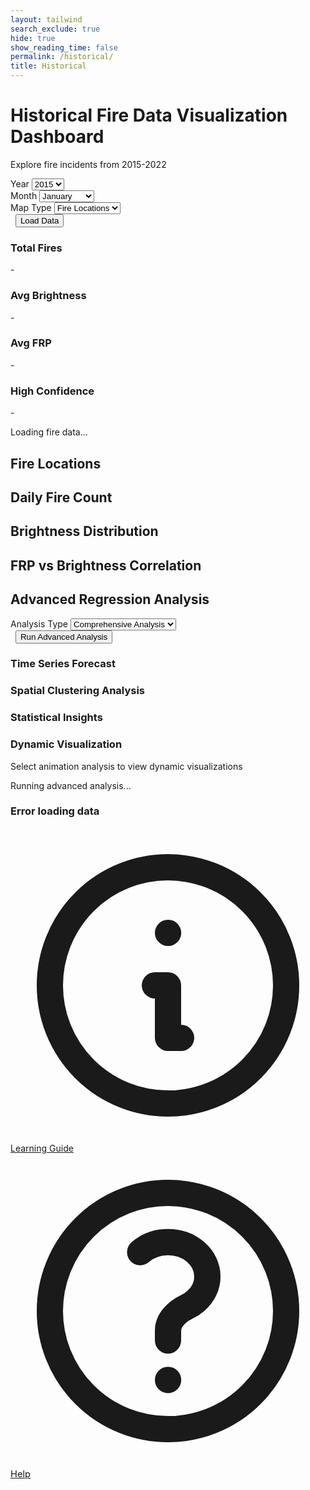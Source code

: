 ```yaml
---
layout: tailwind
search_exclude: true
hide: true
show_reading_time: false
permalink: /historical/
title: Historical
---
```


<link rel="stylesheet" href="https://cdnjs.cloudflare.com/ajax/libs/leaflet/1.9.4/leaflet.min.css" />
<script src="https://cdn.tailwindcss.com"></script>
<script src="https://cdnjs.cloudflare.com/ajax/libs/Chart.js/3.9.1/chart.min.js"></script>
<script src="https://cdnjs.cloudflare.com/ajax/libs/leaflet/1.9.4/leaflet.min.js"></script>
<link rel="stylesheet" href="https://cdnjs.cloudflare.com/ajax/libs/leaflet/1.9.4/leaflet.min.css" />
<script src="https://cdnjs.cloudflare.com/ajax/libs/leaflet.heat/0.2.0/leaflet-heat.min.js"></script>

<div class="container mx-auto px-4 py-8">
    <!-- Header -->
    <div class="text-center mb-8">
        <h1 class="text-4xl font-bold text-white mb-2">Historical Fire Data Visualization Dashboard</h1>
        <p class="text-slate-600">Explore fire incidents from 2015-2022</p>
    </div>
    <!-- Controls -->
    <div class="bg-white rounded-lg shadow-md p-6 mb-8">
        <div class="flex flex-wrap items-center gap-4">
        <div class="flex-1 min-w-200">
            <label for="yearSelect" class="block text-sm font-medium text-gray-700 mb-2">Year</label>
            <select id="yearSelect" class="w-full px-3 py-2 border border-gray-300 rounded-md shadow-sm focus:outline-none focus:ring-2 focus:ring-blue-500 focus:border-blue-500">
            <option value="2015">2015</option>
            <option value="2016">2016</option>
            <option value="2017">2017</option>
            <option value="2018">2018</option>
            <option value="2019">2019</option>
            <option value="2020">2020</option>
            <option value="2021">2021</option>
            <option value="2022">2022</option>
            </select>
        </div>
        <div class="flex-1 min-w-200">
            <label for="monthSelect" class="block text-sm font-medium text-gray-700 mb-2">Month</label>
            <select id="monthSelect" class="w-full px-3 py-2 border border-gray-300 rounded-md shadow-sm focus:outline-none focus:ring-2 focus:ring-blue-500 focus:border-blue-500">
            <option value="01">January</option>
            <option value="02">February</option>
            <option value="03">March</option>
            <option value="04">April</option>
            <option value="05">May</option>
            <option value="06">June</option>
            <option value="07">July</option>
            <option value="08">August</option>
            <option value="09">September</option>
            <option value="10">October</option>
            <option value="11">November</option>
            <option value="12">December</option>
            </select>
        </div>
        <div class="flex-1 min-w-200">
            <label for="mapType" class="block text-sm font-medium text-gray-700 mb-2">Map Type</label>
            <select id="mapType" class="w-full px-3 py-2 border border-gray-300 rounded-md shadow-sm focus:outline-none focus:ring-2 focus:ring-blue-500 focus:border-blue-500">
            <option value="markers">Fire Locations</option>
            <option value="heatmap">Heat Map</option>
            <option value="frp">FRP Intensity</option>
            </select>
        </div>
        <div class="flex-1 min-w-200">
            <label class="block text-sm font-medium text-gray-700 mb-2">&nbsp;</label>
            <button id="loadData" class="w-full bg-blue-600 text-white px-6 py-2 rounded-md shadow-sm hover:bg-blue-700 focus:outline-none focus:ring-2 focus:ring-blue-500 focus:ring-offset-2 transition duration-200">
            Load Data
            </button>
        </div>
        </div>
    </div>
    <!-- Stats Cards -->
    <div class="grid grid-cols-1 md:grid-cols-4 gap-4 mb-8">
        <div class="bg-white rounded-lg shadow-sm p-6">
        <div class="flex items-center">
            <div class="p-2 bg-red-100 rounded-lg">
            <div class="w-6 h-6 bg-red-600 rounded"></div>
            </div>
            <div class="ml-4">
            <h3 class="text-sm font-medium text-gray-500">Total Fires</h3>
            <p id="totalFires" class="text-2xl font-semibold text-gray-900">-</p>
            </div>
        </div>
        </div>
        <div class="bg-white rounded-lg shadow-sm p-6">
        <div class="flex items-center">
            <div class="p-2 bg-orange-100 rounded-lg">
            <div class="w-6 h-6 bg-orange-600 rounded"></div>
            </div>
            <div class="ml-4">
            <h3 class="text-sm font-medium text-gray-500">Avg Brightness</h3>
            <p id="avgBrightness" class="text-2xl font-semibold text-gray-900">-</p>
            </div>
        </div>
        </div>
        <div class="bg-white rounded-lg shadow-sm p-6">
        <div class="flex items-center">
            <div class="p-2 bg-yellow-100 rounded-lg">
            <div class="w-6 h-6 bg-yellow-600 rounded"></div>
            </div>
            <div class="ml-4">
            <h3 class="text-sm font-medium text-gray-500">Avg FRP</h3>
            <p id="avgFRP" class="text-2xl font-semibold text-gray-900">-</p>
            </div>
        </div>
        </div>
        <div class="bg-white rounded-lg shadow-sm p-6">
        <div class="flex items-center">
            <div class="p-2 bg-green-100 rounded-lg">
            <div class="w-6 h-6 bg-green-600 rounded"></div>
            </div>
            <div class="ml-4">
            <h3 class="text-sm font-medium text-gray-500">High Confidence</h3>
            <p id="highConfidence" class="text-2xl font-semibold text-gray-900">-</p>
            </div>
        </div>
        </div>
    </div>
    <!-- Loading Indicator -->
    <div id="loadingIndicator" class="hidden fixed inset-0 bg-black bg-opacity-50 flex items-center justify-center z-50">
        <div class="bg-white rounded-lg p-6 flex items-center space-x-3">
        <div class="animate-spin rounded-full h-8 w-8 border-b-2 border-blue-600"></div>
        <span class="text-gray-700">Loading fire data...</span>
        </div>
    </div>
    <!-- Main Content -->
    <div class="grid grid-cols-1 gap-8">
        <!-- Map -->
        <div class="bg-white rounded-lg shadow-md p-6">
        <h2 class="text-xl font-semibold text-gray-800 mb-4">Fire Locations</h2>
        <div id="map" class="h-96 rounded-lg border"></div>
        </div>
        <!-- Fire Count by Day -->
        <div class="bg-white rounded-lg shadow-md p-6">
        <h2 class="text-xl font-semibold text-gray-800 mb-4">Daily Fire Count</h2>
        <canvas id="fireCountChart" class="w-full h-64"></canvas>
        </div>
        <!-- Brightness Distribution -->
        <div class="bg-white rounded-lg shadow-md p-6">
        <h2 class="text-xl font-semibold text-gray-800 mb-4">Brightness Distribution</h2>
        <canvas id="brightnessChart" class="w-full h-64"></canvas>
        </div>
        <!-- FRP vs Brightness Correlation -->
        <div class="bg-white rounded-lg shadow-md p-6">
        <h2 class="text-xl font-semibold text-gray-800 mb-4">FRP vs Brightness Correlation</h2>
        <canvas id="correlationChart" class="w-full h-64"></canvas>
        </div>
    </div>
    <!-- Advanced Regression Analysis -->
    <div class="mt-12">
        <h2 class="text-3xl font-bold text-white mb-6 text-center">Advanced Regression Analysis</h2>
        <!-- Advanced Controls -->
        <div class="bg-white rounded-lg shadow-md p-6 mb-8">
        <div class="flex flex-wrap items-center gap-4">
            <div class="flex-1 min-w-200">
            <label for="analysisType" class="block text-sm font-medium text-gray-700 mb-2">Analysis Type</label>
            <select id="analysisType" class="w-full px-3 py-2 border border-gray-300 rounded-md shadow-sm focus:outline-none focus:ring-2 focus:ring-purple-500 focus:border-purple-500">
                <option value="comprehensive">Comprehensive Analysis</option>
                <option value="time_series">Time Series Forecasting</option>
                <option value="spatial">Spatial Clustering</option>
                <option value="statistics">Statistical Summary</option>
                <option value="animation">Animated Visualization</option>
            </select>
            </div>
            <div class="flex-1 min-w-200">
            <label class="block text-sm font-medium text-gray-700 mb-2">&nbsp;</label>
            <button id="loadAdvancedData" class="w-full bg-purple-600 text-white px-6 py-2 rounded-md shadow-sm hover:bg-purple-700 focus:outline-none focus:ring-2 focus:ring-purple-500 focus:ring-offset-2 transition duration-200">
                Run Advanced Analysis
            </button>
            </div>
        </div>
        </div>
        <!-- Advanced Stats Cards -->
        <div id="advancedStatsSection" class="hidden grid grid-cols-1 md:grid-cols-4 gap-4 mb-8">
        <!-- Stats will be populated dynamically -->
        </div>
        <!-- Advanced Visualizations -->
        <div id="advancedVisualizationsSection" class="hidden grid grid-cols-1 gap-8">
        <!-- Time Series Forecast Chart -->
        <div id="forecastChartContainer" class="bg-white rounded-lg shadow-md p-6">
            <h3 class="text-xl font-semibold text-gray-800 mb-4">Time Series Forecast</h3>
            <div id="forecastChart" class="w-full h-96 border rounded-lg"></div>
        </div>
        <!-- Spatial Analysis -->
        <div id="spatialAnalysisContainer" class="bg-white rounded-lg shadow-md p-6">
            <h3 class="text-xl font-semibold text-gray-800 mb-4">Spatial Clustering Analysis</h3>
            <div id="spatialChart" class="w-full h-96 border rounded-lg"></div>
        </div>
        <!-- Statistical Insights -->
        <div id="statisticalInsightsContainer" class="bg-white rounded-lg shadow-md p-6">
            <h3 class="text-xl font-semibold text-gray-800 mb-4">Statistical Insights</h3>
            <div id="statisticalContent" class="space-y-4"></div>
        </div>
        <!-- Animation Container -->
        <div id="animationContainer" class="bg-white rounded-lg shadow-md p-6">
            <h3 class="text-xl font-semibold text-gray-800 mb-4">Dynamic Visualization</h3>
            <div id="animationContent" class="w-full h-96 border rounded-lg flex items-center justify-center">
            <p class="text-gray-500">Select animation analysis to view dynamic visualizations</p>
            </div>
        </div>
        </div>
        <!-- Advanced Loading Indicator -->
        <div id="advancedLoadingIndicator" class="hidden fixed inset-0 bg-black bg-opacity-50 flex items-center justify-center z-50">
        <div class="bg-white rounded-lg p-6 flex items-center space-x-3">
            <div class="animate-spin rounded-full h-8 w-8 border-b-2 border-purple-600"></div>
            <span class="text-gray-700">Running advanced analysis...</span>
        </div>
        </div>
    </div>
    <!-- Error Message -->
    <div id="errorMessage" class="hidden mt-4 p-4 bg-red-50 border border-red-200 rounded-lg">
        <div class="flex">
        <div class="ml-3">
            <h3 class="text-sm font-medium text-red-800">Error loading data</h3>
            <p id="errorText" class="text-sm text-red-700 mt-1"></p>
        </div>
        </div>
    </div>
    <!-- Lesson Button -->
    <a href="/pyre_frontend/datascience/" class="fixed bottom-6 right-6 bg-blue-600 text-white rounded-full p-4 shadow-lg hover:bg-blue-700 transition duration-200 flex items-center justify-center" title="Learn about Data Science & ML">
      <svg xmlns="http://www.w3.org/2000/svg" class="h-6 w-6" fill="none" viewBox="0 0 24 24" stroke="currentColor">
        <path stroke-linecap="round" stroke-linejoin="round" stroke-width="2" d="M13 16h-1v-4h-1m1-4h.01M21 12a9 9 0 11-18 0 9 9 0 0118 0z"/>
      </svg>
      <span class="ml-2 font-medium">Learning Guide</span>
    </a>
    <!-- Help Button -->
    <a href="/pyre_frontend/help/" class="fixed bottom-4 right-4 bg-green-600 text-white rounded-full p-3 shadow-lg hover:bg-green-700 transition duration-200 flex items-center justify-center" title="Help Center" style="font-size:1.05em;">
      <svg xmlns="http://www.w3.org/2000/svg" class="h-6 w-6" fill="none" viewBox="0 0 24 24" stroke="currentColor">
        <path stroke-linecap="round" stroke-linejoin="round" stroke-width="2" d="M9.879 7.519c1.171-1.025 3.071-1.025 4.242 0 1.172 1.025 1.172 2.687 0 3.712-.203.179-.43.326-.67.442-.745.361-1.45.999-1.45 1.827v.75M21 12a9 9 0 11-18 0 9 9 0 0118 0zm-9 5.25h.008v.008H12v-.008z"/>
      </svg>
      <span class="ml-1 font-medium">Help</span>
    </a>
</div>

<script type="module">
    import { pythonURI, fetchOptions } from '/pyre_frontend/assets/js/api/config.js';

    // ----------------------------------------------------------------
    // INITIAL MAPS, METRICS & DISPLAY W/ LISTENER SETUP
    // ----------------------------------------------------------------

    // Global variables
    let map;
    let currentData = [];
    let charts = {};
    let markers = [];
    let heatLayer;

    // Initialize the dashboard
    document.addEventListener('DOMContentLoaded', function() {
        initializeMap();
        initializeCharts();
        setupEventListeners();
        
        // Load initial data
        loadData();
    });

    // Initialize the map
    function initializeMap() {
        map = L.map('map').setView([39.8283, -98.5795], 4); // Center on USA
        
        L.tileLayer('https://{s}.tile.openstreetmap.org/{z}/{x}/{y}.png', {
        attribution: '© OpenStreetMap contributors'
        }).addTo(map);
    }

    // Initialize charts
    function initializeCharts() {
        // Fire Count Chart
        const fireCountCtx = document.getElementById('fireCountChart').getContext('2d');
        charts.fireCount = new Chart(fireCountCtx, {
        type: 'line',
        data: {
            labels: [],
            datasets: [{
            label: 'Daily Fire Count',
            data: [],
            borderColor: 'rgb(239, 68, 68)',
            backgroundColor: 'rgba(239, 68, 68, 0.1)',
            tension: 0.1
            }]
        },
        options: {
            responsive: true,
            maintainAspectRatio: false,
            plugins: {
            legend: {
                display: false
            }
            },
            scales: {
            y: {
                beginAtZero: true
            }
            }
        }
        });

        // Brightness Chart
        const brightnessCtx = document.getElementById('brightnessChart').getContext('2d');
        charts.brightness = new Chart(brightnessCtx, {
        type: 'bar',
        data: {
            labels: [],
            datasets: [{
            label: 'Fire Count',
            data: [],
            backgroundColor: 'rgba(251, 146, 60, 0.8)',
            borderColor: 'rgb(251, 146, 60)',
            borderWidth: 1
            }]
        },
        options: {
            responsive: true,
            maintainAspectRatio: false,
            plugins: {
            legend: {
                display: false
            }
            },
            scales: {
            y: {
                beginAtZero: true
            }
            }
        }
        });

        // Correlation Chart
        const correlationCtx = document.getElementById('correlationChart').getContext('2d');
        charts.correlation = new Chart(correlationCtx, {
        type: 'scatter',
        data: {
            datasets: [{
            label: 'FRP vs Brightness',
            data: [],
            backgroundColor: 'rgba(59, 130, 246, 0.6)',
            borderColor: 'rgb(59, 130, 246)',
            pointRadius: 3
            }]
        },
        options: {
            responsive: true,
            maintainAspectRatio: false,
            scales: {
            x: {
                title: {
                display: true,
                text: 'Brightness'
                },
                min: 250,
                max: 500
            },
            y: {
                title: {
                display: true,
                text: 'FRP'
                },
                min: 0,
                max: 100
            }
            }
        }
        });
    }

    // Setup event listeners
    function setupEventListeners() {
        document.getElementById('loadData').addEventListener('click', loadData);
        document.getElementById('mapType').addEventListener('change', updateMapVisualization);

        // advanced regression (prophet) ML model listener
        setupAdvancedEventListeners();
    }

    // Load data from API
    async function loadData() {
        const year = document.getElementById('yearSelect').value;
        const month = document.getElementById('monthSelect').value;
        
        showLoading(true);
        hideError();

        try {
        const response = await fetch(`${pythonURI}/get-historical-data?year=${year}&month=${month}`);
        
        if (!response.ok) {
            throw new Error(`HTTP error! status: ${response.status}`);
        }
        
        const data = await response.json();
        currentData = data;
        
        updateStats(data);
        updateCharts(data);
        updateMapVisualization();
        
        } catch (error) {
        console.error('Error loading data:', error);
        showError(`Failed to load data: ${error.message}`);
        } finally {
        showLoading(false);
        }
    }

    // Update statistics cards
    function updateStats(data) {
        document.getElementById('totalFires').textContent = data.length.toLocaleString();
        
        if (data.length > 0) {
        const avgBrightness = data.reduce((sum, item) => sum + (item.brightness || 0), 0) / data.length;
        const avgFRP = data.reduce((sum, item) => sum + (item.frp || 0), 0) / data.length;
        const highConf = data.filter(item => item.confidence >= 80).length;
        
        document.getElementById('avgBrightness').textContent = Math.round(avgBrightness);
        document.getElementById('avgFRP').textContent = avgFRP.toFixed(1);
        document.getElementById('highConfidence').textContent = `${((highConf / data.length) * 100).toFixed(1)}%`;
        }
    }

    // Update charts with new data
    function updateCharts(data) {
        // Daily fire count
        const dailyCounts = {};
        data.forEach(item => {
        const date = new Date(item.acq_date).getDate();
        dailyCounts[date] = (dailyCounts[date] || 0) + 1;
        });
        
        const days = Object.keys(dailyCounts).sort((a, b) => a - b);
        charts.fireCount.data.labels = days;
        charts.fireCount.data.datasets[0].data = days.map(day => dailyCounts[day]);
        charts.fireCount.update();

        // Brightness distribution
        const brightnessRanges = {
        '250-300': 0, '300-350': 0, '350-400': 0, '400-450': 0, '450+': 0
        };
        
        data.forEach(item => {
        const brightness = item.brightness || 0;
        if (brightness < 300) brightnessRanges['250-300']++;
        else if (brightness < 350) brightnessRanges['300-350']++;
        else if (brightness < 400) brightnessRanges['350-400']++;
        else if (brightness < 450) brightnessRanges['400-450']++;
        else brightnessRanges['450+']++;
        });

        charts.brightness.data.labels = Object.keys(brightnessRanges);
        charts.brightness.data.datasets[0].data = Object.values(brightnessRanges);
        charts.brightness.update();

        // FRP vs Brightness correlation
        const correlationData = data
        .filter(item => item.frp && item.brightness)
        .map(item => ({
            x: item.brightness,
            y: item.frp
        }));
        
        charts.correlation.data.datasets[0].data = correlationData.slice(0, 1000); // Limit for performance
        charts.correlation.update();
    }

    // Update map visualization
    function updateMapVisualization() {
        const mapType = document.getElementById('mapType').value;
        
        // Clear existing layers
        clearMapLayers();
        
        if (currentData.length === 0) return;

        switch (mapType) {
        case 'markers':
            showFireMarkers();
            break;
        case 'heatmap':
            showHeatMap();
            break;
        case 'frp':
            showFRPMarkers();
            break;
        }
    }

    // Clear all map layers
    function clearMapLayers() {
        markers.forEach(marker => map.removeLayer(marker));
        markers = [];
        
        if (heatLayer) {
        map.removeLayer(heatLayer);
        heatLayer = null;
        }
    }

    // Show fire markers
    function showFireMarkers() {
        currentData.forEach(item => {
        if (item.latitude && item.longitude) {
            const marker = L.circleMarker([item.latitude, item.longitude], {
            radius: 5,
            fillColor: getFireColor(item.confidence),
            color: '#000',
            weight: 1,
            opacity: 1,
            fillOpacity: 0.8
            }).addTo(map);
            
            marker.bindPopup(`
            <strong>Fire Detection</strong><br>
            Date: ${new Date(item.acq_date).toLocaleDateString()}<br>
            Brightness: ${item.brightness}<br>
            FRP: ${item.frp}<br>
            Confidence: ${item.confidence}%
            `);
            
            markers.push(marker);
        }
        });
    }

    // Show heat map
    function showHeatMap() {
        const heatData = currentData
        .filter(item => item.latitude && item.longitude)
        .map(item => [item.latitude, item.longitude, item.frp || 1]);
        
        heatLayer = L.heatLayer(heatData, {
        radius: 20,
        blur: 15,
        maxZoom: 17
        }).addTo(map);
    }

    // Show FRP intensity markers
    function showFRPMarkers() {
        currentData.forEach(item => {
        if (item.latitude && item.longitude && item.frp) {
            const radius = Math.max(3, Math.min(20, item.frp / 5));
            const marker = L.circleMarker([item.latitude, item.longitude], {
            radius: radius,
            fillColor: getFRPColor(item.frp),
            color: '#000',
            weight: 1,
            opacity: 1,
            fillOpacity: 0.7
            }).addTo(map);
            
            marker.bindPopup(`
            <strong>Fire Detection</strong><br>
            Date: ${new Date(item.acq_date).toLocaleDateString()}<br>
            FRP: ${item.frp} MW<br>
            Brightness: ${item.brightness}<br>
            Confidence: ${item.confidence}%
            `);
            
            markers.push(marker);
        }
        });
    }

    // Get color based on fire confidence
    function getFireColor(confidence) {
        if (confidence >= 80) return '#dc2626'; // red-600
        if (confidence >= 60) return '#ea580c'; // orange-600
        if (confidence >= 40) return '#facc15'; // yellow-400
        return '#84cc16'; // lime-500
    }

    // Get color based on FRP value
    function getFRPColor(frp) {
        if (frp >= 100) return '#7f1d1d'; // red-900
        if (frp >= 50) return '#dc2626'; // red-600
        if (frp >= 25) return '#ea580c'; // orange-600
        if (frp >= 10) return '#f97316'; // orange-500
        return '#fbbf24'; // amber-400
    }

    // Show/hide loading indicator
    function showLoading(show) {
        const indicator = document.getElementById('loadingIndicator');
        indicator.classList.toggle('hidden', !show);
    }

    // Show error message
    function showError(message) {
        document.getElementById('errorText').textContent = message;
        document.getElementById('errorMessage').classList.remove('hidden');
    }

    // Hide error message
    function hideError() {
        document.getElementById('errorMessage').classList.add('hidden');
    }
    
    // ----------------------------------------------------------------
    // ADVANCED ML MODEL CALL & DISPLAY
    // ----------------------------------------------------------------
    let advancedData = null;

    function getMonthName(monthNum) {
        if (!monthNum) return 'N/A';
        const months = [
        'Jan', 'Feb', 'Mar', 'Apr', 'May', 'Jun',
        'Jul', 'Aug', 'Sep', 'Oct', 'Nov', 'Dec'
        ];
        return months[monthNum - 1] || 'N/A';
    }

    // Setup advanced analysis event listeners
    function setupAdvancedEventListeners() {
        document.getElementById('loadAdvancedData').addEventListener('click', loadAdvancedAnalysis);
    }

    // Load advanced analysis data
    async function loadAdvancedAnalysis() {
        const year = document.getElementById('yearSelect').value;
        const month = document.getElementById('monthSelect').value;
        const analysisType = document.getElementById('analysisType').value;
        
        showAdvancedLoading(true);
        hideAdvancedError();

        try {
        const requestBody = {
            year: parseInt(year),
            month: parseInt(month),
            analysis_type: analysisType
        };

        const response = await fetch(`${pythonURI}/api/historical-fire/advanced/analyze`, {
            method: 'POST',
            headers: {
            'Content-Type': 'application/json',
            },
            body: JSON.stringify(requestBody)
        });
        
        if (!response.ok) {
            throw new Error(`HTTP error! status: ${response.status}`);
        }
        
        const data = await response.json();
        console.log(data)
        advancedData = data;
        
        displayAdvancedResults(data, analysisType);
        
        } catch (error) {
        console.error('Error loading advanced analysis:', error);
        showAdvancedError(`Failed to load advanced analysis: ${error.message}`);
        } finally {
        showAdvancedLoading(false);
        }
    }

        // Display advanced analysis results
        function displayAdvancedResults(data, analysisType) {
            // Show the sections
            document.getElementById('advancedStatsSection').classList.remove('hidden');
            document.getElementById('advancedVisualizationsSection').classList.remove('hidden');
            
            // Update advanced stats
            updateAdvancedStats(data, analysisType);
            
            // Display visualizations based on analysis type
            switch(analysisType) {
                case 'comprehensive':
                    displayComprehensiveAnalysis(data);
                    break;
                case 'time_series':
                    displayTimeSeriesAnalysis(data);
                    break;
                case 'spatial':
                    displaySpatialAnalysis(data);
                    break;
                case 'statistics':
                    displayStatisticalAnalysis(data);
                    break;
                case 'animation':
                    displayAnimationAnalysis(data);
                    break;
            }
        }

        // Update advanced statistics cards
        function updateAdvancedStats(data, analysisType) {
            const statsSection = document.getElementById('advancedStatsSection');
            
            let statsHtml = '';
            
            if (analysisType === 'comprehensive') {
                // For comprehensive analysis, extract stats from different sections
                const timeSeriesStats = data.time_series?.summary || {};
                const spatialStats = data.spatial?.summary || {};
                const animationStats = data.animation?.summary || {};
                
                statsHtml = `
                    <div class="bg-white rounded-lg shadow-sm p-6">
                        <div class="flex items-center">
                            <div class="p-2 bg-purple-100 rounded-lg">
                                <div class="w-6 h-6 bg-purple-600 rounded"></div>
                            </div>
                            <div class="ml-4">
                                <h3 class="text-sm font-medium text-gray-500">Max Fires</h3>
                                <p class="text-2xl font-semibold text-gray-900">${animationStats.max_fires || 'N/A'}</p>
                            </div>
                        </div>
                    </div>
                    <div class="bg-white rounded-lg shadow-sm p-6">
                        <div class="flex items-center">
                            <div class="p-2 bg-indigo-100 rounded-lg">
                                <div class="w-6 h-6 bg-indigo-600 rounded"></div>
                            </div>
                            <div class="ml-4">
                                <h3 class="text-sm font-medium text-gray-500">Min Fires</h3>
                                <p class="text-2xl font-semibold text-gray-900">${animationStats.min_fires || 'N/A'}</p>
                            </div>
                        </div>
                    </div>
                    <div class="bg-white rounded-lg shadow-sm p-6">
                        <div class="flex items-center">
                            <div class="p-2 bg-blue-100 rounded-lg">
                                <div class="w-6 h-6 bg-blue-600 rounded"></div>
                            </div>
                            <div class="ml-4">
                                <h3 class="text-sm font-medium text-gray-500">Clusters Found</h3>
                                <p class="text-2xl font-semibold text-gray-900">${spatialStats.n_clusters || 'N/A'}</p>
                            </div>
                        </div>
                    </div>
                    <div class="bg-white rounded-lg shadow-sm p-6">
                        <div class="flex items-center">
                            <div class="p-2 bg-teal-100 rounded-lg">
                                <div class="w-6 h-6 bg-teal-600 rounded"></div>
                            </div>
                            <div class="ml-4">
                                <h3 class="text-sm font-medium text-gray-500">Total Frames</h3>
                                <p class="text-2xl font-semibold text-gray-900">${animationStats.total_frames || 'N/A'}</p>
                            </div>
                        </div>
                    </div>
                `;
            } else if (analysisType === 'time_series') {
                const stats = data.time_series?.summary || {};
                statsHtml = `
                    <div class="bg-white rounded-lg shadow-sm p-6">
                        <div class="flex items-center">
                            <div class="p-2 bg-purple-100 rounded-lg">
                                <div class="w-6 h-6 bg-purple-600 rounded"></div>
                            </div>
                            <div class="ml-4">
                                <h3 class="text-sm font-medium text-gray-500">Status</h3>
                                <p class="text-2xl font-semibold text-gray-900">${data.time_series?.status || 'N/A'}</p>
                            </div>
                        </div>
                    </div>
                `;
            } else if (analysisType === 'spatial') {
                const stats = data.spatial?.summary || {};
                statsHtml = `
                    <div class="bg-white rounded-lg shadow-sm p-6">
                        <div class="flex items-center">
                            <div class="p-2 bg-blue-100 rounded-lg">
                                <div class="w-6 h-6 bg-blue-600 rounded"></div>
                            </div>
                            <div class="ml-4">
                                <h3 class="text-sm font-medium text-gray-500">Target Cluster</h3>
                                <p class="text-2xl font-semibold text-gray-900">${stats.target_cluster || 'N/A'}</p>
                            </div>
                        </div>
                    </div>
                    <div class="bg-white rounded-lg shadow-sm p-6">
                        <div class="flex items-center">
                            <div class="p-2 bg-indigo-100 rounded-lg">
                                <div class="w-6 h-6 bg-indigo-600 rounded"></div>
                            </div>
                            <div class="ml-4">
                                <h3 class="text-sm font-medium text-gray-500">Clusters</h3>
                                <p class="text-2xl font-semibold text-gray-900">${stats.n_clusters || 'N/A'}</p>
                            </div>
                        </div>
                    </div>
                    <div class="bg-white rounded-lg shadow-sm p-6">
                        <div class="flex items-center">
                            <div class="p-2 bg-green-100 rounded-lg">
                                <div class="w-6 h-6 bg-green-600 rounded"></div>
                            </div>
                            <div class="ml-4">
                                <h3 class="text-sm font-medium text-gray-500">Total Fires</h3>
                                <p class="text-2xl font-semibold text-gray-900">${stats.total_fires || 'N/A'}</p>
                            </div>
                        </div>
                    </div>
                `;
            } else if (analysisType === 'statistics') {
                // For statistics, we don't have specific stats in the provided data
                statsHtml = `
                    <div class="bg-white rounded-lg shadow-sm p-6">
                        <div class="flex items-center">
                            <div class="p-2 bg-purple-100 rounded-lg">
                                <div class="w-6 h-6 bg-purple-600 rounded"></div>
                            </div>
                            <div class="ml-4">
                                <h3 class="text-sm font-medium text-gray-500">Analysis Status</h3>
                                <p class="text-2xl font-semibold text-gray-900">${data.statistics?.status || 'N/A'}</p>
                            </div>
                        </div>
                    </div>
                `;
            } else if (analysisType === 'animation') {
                const stats = data.animation?.summary || {};
                statsHtml = `
                    <div class="bg-white rounded-lg shadow-sm p-6">
                        <div class="flex items-center">
                            <div class="p-2 bg-purple-100 rounded-lg">
                                <div class="w-6 h-6 bg-purple-600 rounded"></div>
                            </div>
                            <div class="ml-4">
                                <h3 class="text-sm font-medium text-gray-500">Max Fires</h3>
                                <p class="text-2xl font-semibold text-gray-900">${stats.max_fires || 'N/A'}</p>
                            </div>
                        </div>
                    </div>
                    <div class="bg-white rounded-lg shadow-sm p-6">
                        <div class="flex items-center">
                            <div class="p-2 bg-indigo-100 rounded-lg">
                                <div class="w-6 h-6 bg-indigo-600 rounded"></div>
                            </div>
                            <div class="ml-4">
                                <h3 class="text-sm font-medium text-gray-500">Min Fires</h3>
                                <p class="text-2xl font-semibold text-gray-900">${stats.min_fires || 'N/A'}</p>
                            </div>
                        </div>
                    </div>
                    <div class="bg-white rounded-lg shadow-sm p-6">
                        <div class="flex items-center">
                            <div class="p-2 bg-blue-100 rounded-lg">
                                <div class="w-6 h-6 bg-blue-600 rounded"></div>
                            </div>
                            <div class="ml-4">
                                <h3 class="text-sm font-medium text-gray-500">Total Frames</h3>
                                <p class="text-2xl font-semibold text-gray-900">${stats.total_frames || 'N/A'}</p>
                            </div>
                        </div>
                    </div>
                `;
            }
            
            statsSection.innerHTML = statsHtml;
        }

        // Display comprehensive analysis - FIXED VERSION
        function displayComprehensiveAnalysis(data) {
            // Clear existing content first
            clearAdvancedVisualizationContainers();
            
            // Show all containers
            showAllAdvancedContainers();
            
            // Display time series plots
            if (data.time_series?.plots) {
                console.log('Displaying time series plots:', data.time_series.plots);
                displayTimeSeriesPlots(data.time_series.plots);
            } else {
                // Show fallback message for time series
                const container = document.getElementById('forecastChart');
                container.innerHTML = '<p class="text-gray-500 text-center py-8">No time series data available for this selection</p>';
            }
            
            // Display spatial clustering plots
            if (data.spatial?.plots?.clusters) {
                console.log('Displaying spatial plots:', data.spatial.plots.clusters);
                displaySpatialPlots(data.spatial.plots.clusters);
            } else {
                // Show fallback message for spatial
                const container = document.getElementById('spatialChart');
                container.innerHTML = '<p class="text-gray-500 text-center py-8">No spatial clustering data available for this selection</p>';
            }
            
            // Display animation data
            if (data.animation?.animation_data) {
                displayAnimationFromData(data.animation.animation_data);
            }
            
            // Display statistical analysis
            if (data.statistics) {
                displayStatisticalAnalysis(data);
            }
        }

        // Helper function to clear visualization containers
        function clearAdvancedVisualizationContainers() {
            const containers = ['forecastChart', 'spatialChart', 'statisticalContent', 'animationContent'];
            containers.forEach(containerId => {
                const container = document.getElementById(containerId);
                if (container) {
                    container.innerHTML = '';
                }
            });
        }

        // Helper function to show all advanced containers
        function showAllAdvancedContainers() {
            const containers = ['forecastChartContainer', 'spatialAnalysisContainer', 'statisticalInsightsContainer', 'animationContainer'];
            containers.forEach(containerId => {
                const container = document.getElementById(containerId);
                if (container) {
                    container.style.display = 'block';
                }
            });
        }

        // Display time series analysis
        function displayTimeSeriesAnalysis(data) {
            clearAdvancedVisualizationContainers();
            if (data.time_series?.plots) {
                displayTimeSeriesPlots(data.time_series.plots);
            }
        }

        // Display spatial analysis
        function displaySpatialAnalysis(data) {
            clearAdvancedVisualizationContainers();
            if (data.spatial?.plots?.clusters) {
                displaySpatialPlots(data.spatial.plots.clusters);
            }
            
            if (data.spatial?.cluster_data) {
                displayClusteringResults(data.spatial.cluster_data);
            }
        }

        // Display statistical analysis
        function displayStatisticalAnalysis(data) {
            const container = document.getElementById('statisticalContent');
            
            if (data.statistics) {
                // Check if there are CSV data or plots available
                const hasCSVData = data.statistics.csv_data && data.statistics.csv_data.length > 0;
                const hasPlots = data.statistics.plots && Object.keys(data.statistics.plots).length > 0;
                
                let content = `
                    <div class="grid grid-cols-1 md:grid-cols-2 gap-4">
                        <div class="bg-gray-50 p-4 rounded-lg">
                            <h4 class="font-semibold text-gray-800 mb-2">Analysis Status</h4>
                            <ul class="space-y-1 text-sm text-gray-600">
                                <li>Status: ${data.statistics.status || 'N/A'}</li>
                                <li>CSV Data Available: ${hasCSVData ? 'Yes' : 'No'}</li>
                                <li>Plots Available: ${hasPlots ? 'Yes' : 'No'}</li>
                            </ul>
                        </div>
                `;
                
                if (data.statistics.summary) {
                    const summary = data.statistics.summary;
                    content += `
                        <div class="bg-gray-50 p-4 rounded-lg">
                            <h4 class="font-semibold text-gray-800 mb-2">Summary Statistics</h4>
                            <ul class="space-y-1 text-sm text-gray-600">
                                ${Object.entries(summary).map(([key, value]) => 
                                    `<li>${key.replace(/_/g, ' ').replace(/\b\w/g, l => l.toUpperCase())}: ${value}</li>`
                                ).join('')}
                            </ul>
                        </div>
                    `;
                } else {
                    content += `
                        <div class="bg-gray-50 p-4 rounded-lg">
                            <h4 class="font-semibold text-gray-800 mb-2">Data Insights</h4>
                            <p class="text-sm text-gray-600">Statistical analysis completed successfully.</p>
                        </div>
                    `;
                }
                
                content += '</div>';
                container.innerHTML = content;
                
                // Display any plots if available
                if (hasPlots) {
                    displayStatisticalPlots(data.statistics.plots);
                }
            }
        }

        // Display animation analysis
        function displayAnimationAnalysis(data) {
            if (data.animation?.animation_data) {
                displayAnimationFromData(data.animation.animation_data);
            }
        }

        // NEW: Specific function to display time series plots
        function displayTimeSeriesPlots(plots) {
            const container = document.getElementById('forecastChart');
            
            // Handle different plot formats
            if (typeof plots === 'string') {
                // Single base64 image
                const imgSrc = plots.startsWith('data:image') ? plots : `data:image/png;base64,${plots}`;
                container.innerHTML = `
                    <div class="w-full h-full flex items-center justify-center">
                        <img src="${imgSrc}" alt="Time Series Forecast" class="max-w-full max-h-full object-contain rounded-lg" />
                    </div>
                `;
            } else if (typeof plots === 'object' && plots !== null) {
                // Multiple plots object
                const plotKeys = Object.keys(plots);
                if (plotKeys.length > 0) {
                    let plotsHtml = '<div class="space-y-4">';
                    
                    plotKeys.forEach(plotKey => {
                        const plotData = plots[plotKey];
                        const imgSrc = typeof plotData === 'string' 
                            ? (plotData.startsWith('data:image') ? plotData : `data:image/png;base64,${plotData}`)
                            : null;
                        
                        if (imgSrc) {
                            plotsHtml += `
                                <div class="text-center">
                                    <h4 class="text-sm font-medium text-gray-700 mb-2">${plotKey.replace(/_/g, ' ').replace(/\b\w/g, l => l.toUpperCase())}</h4>
                                    <img src="${imgSrc}" alt="${plotKey}" class="max-w-full h-auto rounded-lg mx-auto" style="max-height: 400px;" />
                                </div>
                            `;
                        }
                    });
                    
                    plotsHtml += '</div>';
                    container.innerHTML = plotsHtml;
                } else {
                    container.innerHTML = '<p class="text-gray-500 text-center py-8">No time series plots available</p>';
                }
            } else {
                container.innerHTML = '<p class="text-gray-500 text-center py-8">Invalid time series plot data format</p>';
            }
        }

        // NEW: Specific function to display spatial plots with larger container
        function displaySpatialPlots(plots) {
            const container = document.getElementById('spatialChart');
            
            // Make the container larger for spatial plots
            container.parentElement.style.minHeight = '600px';
            
            // Handle different plot formats
            if (typeof plots === 'string') {
                // Single base64 image
                const imgSrc = plots.startsWith('data:image') ? plots : `data:image/png;base64,${plots}`;
                container.innerHTML = `
                    <div class="w-full h-full flex items-center justify-center" style="min-height: 500px;">
                        <img src="${imgSrc}" alt="Spatial Clustering" class="max-w-full max-h-full object-contain rounded-lg" style="min-height: 400px;" />
                    </div>
                `;
            } else if (typeof plots === 'object' && plots !== null) {
                // Multiple plots object
                const plotKeys = Object.keys(plots);
                if (plotKeys.length > 0) {
                    let plotsHtml = '<div class="space-y-6">';
                    
                    plotKeys.forEach(plotKey => {
                        const plotData = plots[plotKey];
                        const imgSrc = typeof plotData === 'string' 
                            ? (plotData.startsWith('data:image') ? plotData : `data:image/png;base64,${plotData}`)
                            : null;
                        
                        if (imgSrc) {
                            plotsHtml += `
                                <div class="text-center">
                                    <h4 class="text-sm font-medium text-gray-700 mb-3">${plotKey.replace(/_/g, ' ').replace(/\b\w/g, l => l.toUpperCase())}</h4>
                                    <img src="${imgSrc}" alt="${plotKey}" class="max-w-full h-auto rounded-lg mx-auto" style="min-height: 300px; max-height: 500px;" />
                                </div>
                            `;
                        }
                    });
                    
                    plotsHtml += '</div>';
                    container.innerHTML = plotsHtml;
                } else {
                    container.innerHTML = '<p class="text-gray-500 text-center py-8">No spatial clustering plots available</p>';
                }
            } else {
                container.innerHTML = '<p class="text-gray-500 text-center py-8">Invalid spatial plot data format</p>';
            }
        }

        // NEW: Specific function to display statistical plots
        function displayStatisticalPlots(plots) {
            const container = document.getElementById('statisticalContent');
            
            if (typeof plots === 'object' && plots !== null) {
                const plotKeys = Object.keys(plots);
                if (plotKeys.length > 0) {
                    let plotsHtml = '<div class="mt-6 space-y-4">';
                    
                    plotKeys.forEach(plotKey => {
                        const plotData = plots[plotKey];
                        const imgSrc = typeof plotData === 'string' 
                            ? (plotData.startsWith('data:image') ? plotData : `data:image/png;base64,${plotData}`)
                            : null;
                        
                        if (imgSrc) {
                            plotsHtml += `
                                <div class="text-center">
                                    <h4 class="text-sm font-medium text-gray-700 mb-2">${plotKey.replace(/_/g, ' ').replace(/\b\w/g, l => l.toUpperCase())}</h4>
                                    <img src="${imgSrc}" alt="${plotKey}" class="max-w-full h-auto rounded-lg mx-auto" style="max-height: 400px;" />
                                </div>
                            `;
                        }
                    });
                    
                    plotsHtml += '</div>';
                    container.innerHTML += plotsHtml;
                }
            }
        }

        // Helper function to display animation data
        function displayAnimationFromData(animationData) {
            const container = document.getElementById('animationContent');
            
            if (Array.isArray(animationData) && animationData.length > 0) {
                // Create a simple frame-by-frame animation viewer
                let currentFrame = 0;
                
                container.innerHTML = `
                    <div class="animation-viewer">
                        <div class="mb-4 flex items-center justify-between">
                            <button id="prevFrame" class="px-4 py-2 bg-blue-500 text-white rounded hover:bg-blue-600">Previous</button>
                            <span class="text-gray-600">Frame ${currentFrame + 1} of ${animationData.length}</span>
                            <button id="nextFrame" class="px-4 py-2 bg-blue-500 text-white rounded hover:bg-blue-600">Next</button>
                        </div>
                        <div id="frameDisplay" class="text-center">
                            <p class="text-gray-600">Animation frames loaded (${animationData.length} frames)</p>
                            <p class="text-sm text-gray-500">Use the controls above to navigate through frames</p>
                        </div>
                    </div>
                `;
                
                // Add event listeners for frame navigation
                document.getElementById('prevFrame').addEventListener('click', () => {
                    currentFrame = Math.max(0, currentFrame - 1);
                    updateFrameDisplay();
                });
                
                document.getElementById('nextFrame').addEventListener('click', () => {
                    currentFrame = Math.min(animationData.length - 1, currentFrame + 1);
                    updateFrameDisplay();
                });
                
                function updateFrameDisplay() {
                    const frameData = animationData[currentFrame];
                    document.querySelector('.animation-viewer span').textContent = `Frame ${currentFrame + 1} of ${animationData.length}`;
                    
                    // Display frame information
                    const frameDisplay = document.getElementById('frameDisplay');
                    frameDisplay.innerHTML = `
                        <div class="bg-gray-100 p-4 rounded-lg">
                            <h5 class="font-semibold mb-2">Frame ${currentFrame + 1} Data</h5>
                            <pre class="text-xs text-left overflow-auto max-h-64">${JSON.stringify(frameData, null, 2)}</pre>
                        </div>
                    `;
                }
            } else {
                container.innerHTML = '<p class="text-gray-500">No animation data available</p>';
            }
        }

        // Helper function to display clustering results
        function displayClusteringResults(clusterData) {
            const container = document.getElementById('spatialChart');
            
            if (Array.isArray(clusterData) && clusterData.length > 0) {
                container.innerHTML = `
                    <div class="space-y-4">
                        <h4 class="font-semibold text-gray-800">Cluster Data (${clusterData.length} points)</h4>
                        <div class="max-h-64 overflow-auto">
                            <table class="min-w-full text-sm">
                                <thead>
                                    <tr class="bg-gray-100">
                                        <th class="px-2 py-1 text-left">Index</th>
                                        <th class="px-2 py-1 text-left">Cluster Info</th>
                                    </tr>
                                </thead>
                                <tbody>
                                    ${clusterData.slice(0, 10).map((cluster, index) => `
                                        <tr class="border-t">
                                            <td class="px-2 py-1">${index}</td>
                                            <td class="px-2 py-1">${JSON.stringify(cluster)}</td>
                                        </tr>
                                    `).join('')}
                                    ${clusterData.length > 10 ? `
                                        <tr class="border-t">
                                            <td colspan="2" class="px-2 py-1 text-center text-gray-500">
                                                ... and ${clusterData.length - 10} more clusters
                                            </td>
                                        </tr>
                                    ` : ''}
                                </tbody>
                            </table>
                        </div>
                    </div>
                `;
            } else {
                container.innerHTML = '<p class="text-gray-500">No cluster data available</p>';
            }
        }

        // Show/hide advanced loading indicator
        function showAdvancedLoading(show) {
            const indicator = document.getElementById('advancedLoadingIndicator');
            indicator.classList.toggle('hidden', !show);
        }
        // Show advanced error message
        function showAdvancedError(message) {
            // You can reuse the existing error display or create a new one
            showError(message);
        }

    // Hide advanced error message
    function hideAdvancedError() {
        hideError();
    }
</script>

